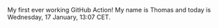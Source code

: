 My first ever working GitHub Action!
My name is Thomas and today is Wednesday, 17 January, 13:07 CET. 
